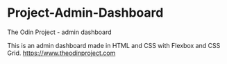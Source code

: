 # Project-Admin-Dashboard
The Odin Project - admin dashboard

This is an admin dashboard made in HTML and CSS with Flexbox and CSS Grid.
https://www.theodinproject.com

